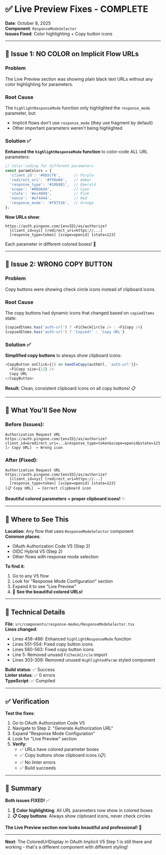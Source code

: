# ✅ Live Preview Fixes - COMPLETE

**Date**: October 8, 2025  
**Component**: `ResponseModeSelector`  
**Issues Fixed**: Color highlighting + Copy button icons

---

## 🎨 Issue 1: NO COLOR on Implicit Flow URLs

### Problem
The Live Preview section was showing plain black text URLs without any color highlighting for parameters.

### Root Cause
The `highlightResponseMode` function only highlighted the `response_mode` parameter, but:
- Implicit flows don't use `response_mode` (they use fragment by default)
- Other important parameters weren't being highlighted

### Solution ✅
**Enhanced the `highlightResponseMode` function** to color-code ALL URL parameters:

```typescript
// Color coding for different parameters
const paramColors = {
  'client_id': '#8b5cf6',      // Purple
  'redirect_uri': '#f59e0b',   // Amber  
  'response_type': '#10b981',  // Emerald
  'scope': '#06b6d4',          // Cyan
  'state': '#ec4899',          // Pink
  'nonce': '#ef4444',          // Red
  'response_mode': '#f97316',  // Orange
};
```

**Now URLs show**:
```
https://auth.pingone.com/{envID}/as/authorize?
  [client_id=xyz] [redirect_uri=https://...] 
  [response_type=token] [scope=openid] [state=123]
```

Each parameter in different colored boxes! 🎨

---

## 🔘 Issue 2: WRONG COPY BUTTON

### Problem
Copy buttons were showing check circle icons instead of clipboard icons.

### Root Cause
The copy buttons had dynamic icons that changed based on `copiedItems` state:
```typescript
{copiedItems.has('auth-url') ? <FiCheckCircle /> : <FiCopy />}
{copiedItems.has('auth-url') ? 'Copied!' : 'Copy URL'}
```

### Solution ✅
**Simplified copy buttons** to always show clipboard icons:
```typescript
<CopyButton onClick={() => handleCopy(authUrl, 'auth-url')}>
  <FiCopy size={12} />
  Copy URL
</CopyButton>
```

**Result**: Clean, consistent clipboard icons on all copy buttons! 📋

---

## 🎯 What You'll See Now

### Before (Issues):
```
Authorization Request URL
https://auth.pingone.com/{envID}/as/authorize?client_id=&redirect_uri=...&response_type=token&scope=openid&state=123
[✓ Copy URL]  ← Wrong icon
```

### After (Fixed):
```
Authorization Request URL  
https://auth.pingone.com/{envID}/as/authorize?
  [client_id=xyz] [redirect_uri=https://...] 
  [response_type=token] [scope=openid] [state=123]
[📋 Copy URL]  ← Correct clipboard icon
```

**Beautiful colored parameters + proper clipboard icons!** ✨

---

## 📍 Where to See This

**Location**: Any flow that uses `ResponseModeSelector` component  
**Common places**:
- OAuth Authorization Code V5 (Step 2)
- OIDC Hybrid V5 (Step 2)  
- Other flows with response mode selection

**To find it**:
1. Go to any V5 flow
2. Look for "Response Mode Configuration" section
3. Expand it to see "Live Preview"
4. 🎨 **See the beautiful colored URLs!**

---

## 🔧 Technical Details

**File**: `src/components/response-modes/ResponseModeSelector.tsx`  
**Lines changed**:
- Lines 458-486: Enhanced `highlightResponseMode` function
- Lines 551-554: Fixed copy button icons  
- Lines 560-563: Fixed copy button icons
- Line 5: Removed unused `FiCheckCircle` import
- Lines 303-309: Removed unused `HighlightedParam` styled component

**Build status**: ✅ Success  
**Linter status**: ✅ 0 errors  
**TypeScript**: ✅ Compiled

---

## ✅ Verification

**Test the fixes**:
1. Go to OAuth Authorization Code V5
2. Navigate to Step 2: "Generate Authorization URL"
3. Expand "Response Mode Configuration"  
4. Look for "Live Preview" section
5. **Verify**:
   - ✅ URLs have colored parameter boxes
   - ✅ Copy buttons show clipboard icons (📋)
   - ✅ No linter errors
   - ✅ Build succeeds

---

## 🎉 Summary

**Both issues FIXED!** ✅

1. **🎨 Color highlighting**: All URL parameters now show in colored boxes
2. **📋 Copy buttons**: Always show clipboard icons, never check circles

**The Live Preview section now looks beautiful and professional!** 🚀

---

**Next**: The ColoredUrlDisplay in OAuth Implicit V5 Step 1 is still there and working - that's a different component with different styling!










